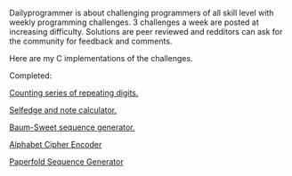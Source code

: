 Dailyprogrammer is about challenging programmers of all skill level with weekly programming challenges. 
3 challenges a week are posted at increasing difficulty. Solutions are peer reviewed and redditors can ask for the community for feedback and comments.

Here are my C implementations of the challenges. 

Completed: 

[Counting series of repeating digits.](https://www.reddit.com/r/dailyprogrammer/comments/7eh6k8/20171121_challenge_341_easy_repeating_numbers/)

[Selfedge and note calculator.](https://www.reddit.com/r/dailyprogrammer/comments/7hhyin/20171204_challenge_343_easy_major_scales/)

[Baum-Sweet sequence generator.](https://www.reddit.com/r/dailyprogrammer/comments/7j33iv/20171211_challenge_344_easy_baumsweet_sequence/)

[Alphabet Cipher Encoder](https://www.reddit.com/r/dailyprogrammer/comments/879u8b/20180326_challenge_355_easy_alphabet_cipher/)

[Paperfold Sequence Generator](https://www.reddit.com/r/dailyprogrammer/comments/8g0iil/20180430_challenge_359_easy_regular_paperfold/)
